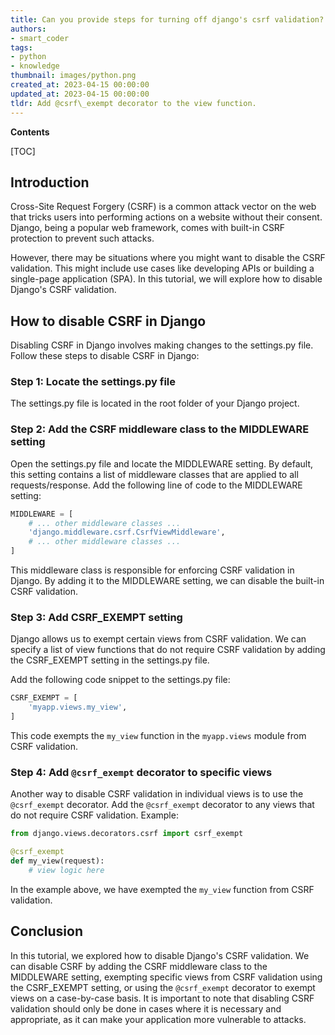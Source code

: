 ```yaml
---
title: Can you provide steps for turning off django's csrf validation?
authors:
- smart_coder
tags:
- python
- knowledge
thumbnail: images/python.png
created_at: 2023-04-15 00:00:00
updated_at: 2023-04-15 00:00:00
tldr: Add @csrf\_exempt decorator to the view function.
---
```


**Contents**

[TOC]

## Introduction

Cross-Site Request Forgery (CSRF) is a common attack vector on the web that tricks users into performing actions on a website without their consent. Django, being a popular web framework, comes with built-in CSRF protection to prevent such attacks. 

However, there may be situations where you might want to disable the CSRF validation. This might include use cases like developing APIs or building a single-page application (SPA). In this tutorial, we will explore how to disable Django's CSRF validation.

## How to disable CSRF in Django

Disabling CSRF in Django involves making changes to the settings.py file. Follow these steps to disable CSRF in Django:

### Step 1: Locate the settings.py file

The settings.py file is located in the root folder of your Django project.

### Step 2: Add the CSRF middleware class to the MIDDLEWARE setting

Open the settings.py file and locate the MIDDLEWARE setting. By default, this setting contains a list of middleware classes that are applied to all requests/response. Add the following line of code to the MIDDLEWARE setting:

```python
MIDDLEWARE = [
    # ... other middleware classes ...
    'django.middleware.csrf.CsrfViewMiddleware',
    # ... other middleware classes ...
]
```

This middleware class is responsible for enforcing CSRF validation in Django. By adding it to the MIDDLEWARE setting, we can disable the built-in CSRF validation.

### Step 3: Add CSRF_EXEMPT setting

Django allows us to exempt certain views from CSRF validation. We can specify a list of view functions that do not require CSRF validation by adding the CSRF_EXEMPT setting in the settings.py file. 

Add the following code snippet to the settings.py file:

```python
CSRF_EXEMPT = [
    'myapp.views.my_view',
]
```

This code exempts the `my_view` function in the `myapp.views` module from CSRF validation.

### Step 4: Add `@csrf_exempt` decorator to specific views

Another way to disable CSRF validation in individual views is to use the `@csrf_exempt` decorator. Add the `@csrf_exempt` decorator to any views that do not require CSRF validation. Example:

```python
from django.views.decorators.csrf import csrf_exempt

@csrf_exempt
def my_view(request):
    # view logic here
```

In the example above, we have exempted the `my_view` function from CSRF validation.

## Conclusion

In this tutorial, we explored how to disable Django's CSRF validation. We can disable CSRF by adding the CSRF middleware class to the MIDDLEWARE setting, exempting specific views from CSRF validation using the CSRF_EXEMPT setting, or using the `@csrf_exempt` decorator to exempt views on a case-by-case basis. It is important to note that disabling CSRF validation should only be done in cases where it is necessary and appropriate, as it can make your application more vulnerable to attacks.
